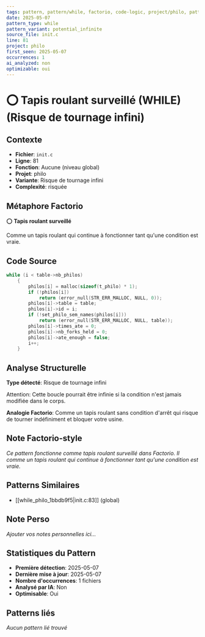 ```yaml
---
tags: pattern, pattern/while, factorio, code-logic, project/philo, pattern/variant/potential_infinite
date: 2025-05-07
pattern_type: while
pattern_variant: potential_infinite
source_file: init.c
line: 81
project: philo
first_seen: 2025-05-07
occurrences: 1
ai_analyzed: non
optimizable: oui
---
```


# ⭕ Tapis roulant surveillé (WHILE) (Risque de tournage infini)

## Contexte
- **Fichier**: `init.c`
- **Ligne**: 81
- **Fonction**: Aucune (niveau global)
- **Projet**: philo
- **Variante**: Risque de tournage infini
- **Complexité**: risquée

## Métaphore Factorio
⭕ **Tapis roulant surveillé**

Comme un tapis roulant qui continue à fonctionner tant qu'une condition est vraie.

## Code Source
```c
while (i < table->nb_philos)
	{
		philos[i] = malloc(sizeof(t_philo) * 1);
		if (!philos[i])
			return (error_null(STR_ERR_MALLOC, NULL, 0));
		philos[i]->table = table;
		philos[i]->id = i;
		if (!set_philo_sem_names(philos[i]))
			return (error_null(STR_ERR_MALLOC, NULL, table));
		philos[i]->times_ate = 0;
		philos[i]->nb_forks_held = 0;
		philos[i]->ate_enough = false;
		i++;
	}
```

## Analyse Structurelle
**Type détecté**: Risque de tournage infini

Attention: Cette boucle pourrait être infinie si la condition n'est jamais modifiée dans le corps.

**Analogie Factorio**:
Comme un tapis roulant sans condition d'arrêt qui risque de tourner indéfiniment et bloquer votre usine.

## Note Factorio-style
*Ce pattern fonctionne comme tapis roulant surveillé dans Factorio. Il comme un tapis roulant qui continue à fonctionner tant qu'une condition est vraie.*

## Patterns Similaires
- [[while_philo_1bbdb9f5|init.c:83]] (global)

## Note Perso
*Ajouter vos notes personnelles ici...*

## Statistiques du Pattern
- **Première détection**: 2025-05-07
- **Dernière mise à jour**: 2025-05-07
- **Nombre d'occurrences**: 1 fichiers
- **Analysé par IA**: Non
- **Optimisable**: Oui

## Patterns liés
*Aucun pattern lié trouvé*

